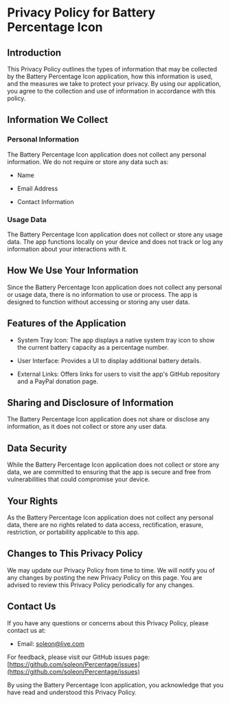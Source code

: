 # Privacy Policy for Battery Percentage Icon

## Introduction

This Privacy Policy outlines the types of information that may be collected by the Battery Percentage Icon application, how this information is used, and the measures we take to protect your privacy. By using our application, you agree to the collection and use of information in accordance with this policy.

## Information We Collect

### Personal Information

The Battery Percentage Icon application does not collect any personal information. We do not require or store any data such as:

* Name

* Email Address

* Contact Information

### Usage Data

The Battery Percentage Icon application does not collect or store any usage data. The app functions locally on your device and does not track or log any information about your interactions with it.

## How We Use Your Information

Since the Battery Percentage Icon application does not collect any personal or usage data, there is no information to use or process. The app is designed to function without accessing or storing any user data.

## Features of the Application

* System Tray Icon: The app displays a native system tray icon to show the current battery capacity as a percentage number.

* User Interface: Provides a UI to display additional battery details.

* External Links: Offers links for users to visit the app's GitHub repository and a PayPal donation page.

## Sharing and Disclosure of Information

The Battery Percentage Icon application does not share or disclose any information, as it does not collect or store any user data.

## Data Security

While the Battery Percentage Icon application does not collect or store any data, we are committed to ensuring that the app is secure and free from vulnerabilities that could compromise your device.

## Your Rights

As the Battery Percentage Icon application does not collect any personal data, there are no rights related to data access, rectification, erasure, restriction, or portability applicable to this app.

## Changes to This Privacy Policy

We may update our Privacy Policy from time to time. We will notify you of any changes by posting the new Privacy Policy on this page. You are advised to review this Privacy Policy periodically for any changes.

## Contact Us

If you have any questions or concerns about this Privacy Policy, please contact us at:

* Email: soleon@live.com

For feedback, please visit our GitHub issues page: [https://github.com/soleon/Percentage/issues](https://github.com/soleon/Percentage/issues)

By using the Battery Percentage Icon application, you acknowledge that you have read and understood this Privacy Policy.